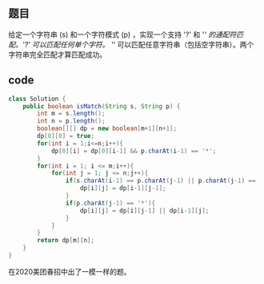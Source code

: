 ## 题目
给定一个字符串 (s) 和一个字符模式 (p) ，实现一个支持 '?' 和 '*' 的通配符匹配。'?' 可以匹配任何单个字符。
'*' 可以匹配任意字符串（包括空字符串）。两个字符串完全匹配才算匹配成功。

## code
```java
class Solution {
    public boolean isMatch(String s, String p) {
        int m = s.length();
        int n = p.length();
        boolean[][] dp = new boolean[m+1][n+1];
        dp[0][0] = true;
        for(int i = 1;i<=n;i++){
            dp[0][i] = dp[0][i-1] && p.charAt(i-1) == '*';
        }
        for(int i = 1; i <= m;i++){
            for(int j = 1; j <= n;j++){
                if(s.charAt(i-1) == p.charAt(j-1) || p.charAt(j-1) == '?'){
                    dp[i][j] = dp[i-1][j-1];
                }
                if(p.charAt(j-1) == '*'){
                    dp[i][j] = dp[i][j-1] || dp[i-1][j];
                }
            }
        }
        return dp[m][n];
    }
}
```
在2020美团春招中出了一模一样的题。